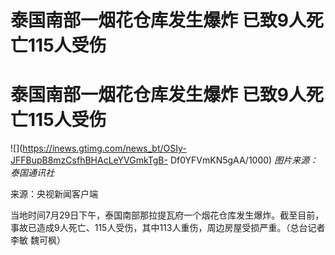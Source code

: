 # 泰国南部一烟花仓库发生爆炸 已致9人死亡115人受伤

# 泰国南部一烟花仓库发生爆炸 已致9人死亡115人受伤

![](https://inews.gtimg.com/news_bt/OSIy-JFFBupB8mzCsfhBHAcLeYVGmkTgB-
Df0YFVmKN5gAA/1000) _图片来源：泰国通讯社_

来源：央视新闻客户端

当地时间7月29日下午，泰国南部那拉提瓦府一个烟花仓库发生爆炸。截至目前，事故已造成9人死亡、115人受伤，其中113人重伤，周边房屋受损严重。（总台记者
李敏 魏可枫）

